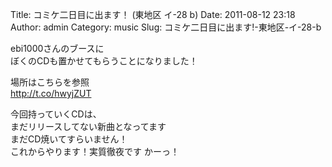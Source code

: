 Title: コミケ二日目に出ます！ (東地区 イ-28 b)
Date: 2011-08-12 23:18
Author: admin
Category: music
Slug: コミケ二日目に出ます!-東地区-イ-28-b

ebi1000さんのブースに  
ぼくのCDも置かせてもらうことになりました！

場所はこちらを参照  
http://t.co/hwyjZUT

今回持っていくCDは、  
まだリリースしてない新曲となってます  
まだCD焼いてすらいません！  
これからやります！実質徹夜です かーっ！
